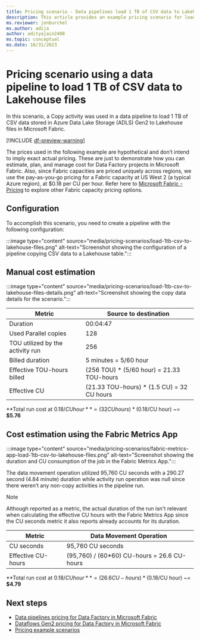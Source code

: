 ```yaml
---
title: Pricing scenario - Data pipelines load 1 TB of CSV data to Lakehouse files
description: This article provides an example pricing scenario for loading 1 TB of CSV data to Lakehouse files with binary copy using Data Factory in Microsoft Fabric.
ms.reviewer: jonburchel
ms.author: adija
author: adityajain2408
ms.topic: conceptual
ms.date: 10/31/2023
---
```


# Pricing scenario using a data pipeline to load 1 TB of CSV data to Lakehouse files

In this scenario, a Copy activity was used in a data pipeline to load 1 TB of CSV data stored in Azure Data Lake Storage (ADLS) Gen2 to Lakehouse files in Microsoft Fabric.

[!INCLUDE [df-preview-warning](includes/data-factory-preview-warning.md)]

The prices used in the following example are hypothetical and don’t intend to imply exact actual pricing. These are just to demonstrate how you can estimate, plan, and manage cost for Data Factory projects in Microsoft Fabric. Also, since Fabric capacities are priced uniquely across regions, we use the pay-as-you-go pricing for a Fabric capacity at US West 2 (a typical Azure region), at $0.18 per CU per hour. Refer here to [Microsoft Fabric - Pricing](https://azure.microsoft.com/pricing/details/microsoft-fabric/) to explore other Fabric capacity pricing options.

## Configuration

To accomplish this scenario, you need to create a pipeline with the following configuration:

:::image type="content" source="media/pricing-scenarios/load-1tb-csv-to-lakehouse-files.png" alt-text="Screenshot showing the configuration of a pipeline copying CSV data to a Lakehouse table.":::

## Manual cost estimation

:::image type="content" source="media/pricing-scenarios/load-1tb-csv-to-lakehouse-files-details.png" alt-text="Screenshot showing the copy data details for the scenario.":::

|Metric  |Source to destination  |
|---------|---------|
|Duration     | 00:04:47        |
|Used Parallel copies     | 128        |
|TOU utilized by the activity run     | 256        |
|Billed duration     | 5 minutes = 5/60 hour        |
|Effective TOU-hours billed     | (256 TOU) * (5/60 hour) = 21.33 TOU-hours        |
|Effective CU     | (21.33 TOU-hours) * (1.5 CU) = 32 CU hours        |

**Total run cost at $0.18/CU hour** = (32 CU hours) * ($0.18/CU hour) ~= **$5.76**

## Cost estimation using the Fabric Metrics App

:::image type="content" source="media/pricing-scenarios/fabric-metrics-app-load-1tb-csv-to-lakehouse-files.png" alt-text="Screenshot showing the duration and CU consumption of the job in the Fabric Metrics App.":::

The data movement operation utilized 95,760 CU seconds with a 290.27 second (4.84 minute) duration while activity run operation was null since there weren’t any non-copy activities in the pipeline run.

> [!NOTE]
> Although reported as a metric, the actual duration of the run isn't relevant when calculating the effective CU hours with the Fabric Metrics App since the CU seconds metric it also reports already accounts for its duration.

|Metric  |Data Movement Operation  |
|---------|---------|
|CU seconds     | 95,760 CU seconds        |
|Effective CU-hours     | (95,760) / (60*60) CU-hours = 26.6 CU-hours        |

**Total run cost at $0.18/CU hour** = (26.6 CU-hours) * ($0.18/CU hour) ~= **$4.79**

## Next steps

- [Data pipelines pricing for Data Factory in Microsoft Fabric](pricing-pipelines.md)
- [Dataflows Gen2 pricing for Data Factory in Microsoft Fabric](pricing-dataflows-gen2.md)
- [Pricing example scenarios](pricing-overview.md#pricing-examples)
